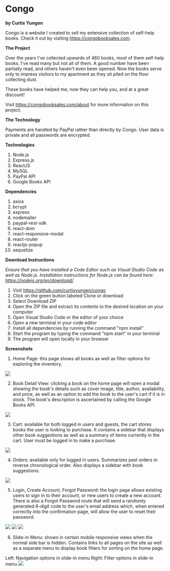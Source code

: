 # Congo
**by Curtis Yungen**

Congo is a website I created to sell my extensive collection of self-help books. Check it out by visiting https://congobooksales.com.

**The Project**

Over the years I've collected upwards of 460 books, most of them self-help books. I've read many but not all of them. A good number have been partially read, and others haven't even been opened. Now the books serve only to impress visitors to my apartment as they sit piled on the floor collecting dust.

These books have helped me; now they can help you, and at a great discount!

Visit https://congobooksales.com/about for more information on this project. 

**The Technology**

Payments are handled by PayPal rather than directly by Congo. User data is private and all passwords are encrypted.

**Technologies**
1) Node.js
2) Express.js
3) ReactJS
4) MySQL
5) PayPal API
6) Google Books API

**Dependencies**
1) axios
2) bcrypt
3) express
4) nodemailer
5) paypal-rest-sdk
6) react-dom
7) react-responsive-modal
8) react-router
9) reactjs-popup
10) sequelize

**Download Instructions**

*Ensure that you have installed a Code Editor such as Visual Studio Code as well as Node.js.
Installation instructions for Node.js can be found here: https://nodejs.org/en/download/*

1) Visit https://github.com/curtisyungen/congo
2) Click on the green button labeled Clone or download
3) Select Download ZIP
4) Open the ZIP file and extract its contents to the desired location on your computer
5) Open Visual Studio Code or the editor of your choice
6) Open a new terminal in your code editor
7) Install all dependencies by running the command "npm install"
8) Start the program by typing the command "npm start" in your terminal
9) The program will open locally in your browser

**Screenshots**

1) Home Page: this page shows all books as well as filter options for exploring the inventory. 

![](client/src/images/screenshots/home.png)

2) Book Detail View: clicking a book on the home page will open a modal showing the book's details such as cover image, title, author, availability, and price, as well as an option to add the book to the user's cart if it is in stock. The book's description is ascertained by calling the Google Books API.

![](client/src/images/screenshots/book.png)

3) Cart: available for both logged in users and guests, the cart stores books the user is looking to purchase. It contains a sidebar that displays other book suggestions as well as a summary of items currently in the cart. User must be logged in to make a purchase.

![](client/src/images/screenshots/cart.png)

4) Orders: available only for logged in users. Summarizes past orders in reverse chronological order. Also displays a sidebar with book suggestions.

![](client/src/images/screenshots/orders.png)

5) Login, Create Account, Forgot Password: the login page allows existing users to sign in to their account, or new users to create a new account. There is also a Forgot Password route that will send a randomly generated 6-digit code to the user's email address which, when entered correctly into the confirmation page, will allow the user to reset their password.

![](client/src/images/screenshots/login.png)
![](client/src/images/screenshots/create.png)
![](client/src/images/screenshots/forgot.png)

6) Slide-in Menu: shown in certain mobile responsive views when the normal side bar is hidden. Contains links to all pages on the site as well as a separate menu to display book filters for sorting on the home page.

Left: Navigation options in slide-in menu
Right: Filter options in slide-in menu
![](client/src/images/screenshots/slideInMenu.png)

